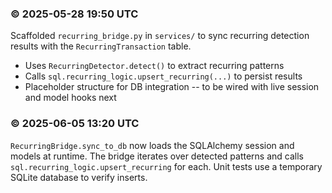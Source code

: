 ### © 2025-05-28 19:50 UTC

Scaffolded `recurring_bridge.py` in `services/` to sync recurring detection results with the `RecurringTransaction` table.

- Uses `RecurringDetector.detect()` to extract recurring patterns  
- Calls `sql.recurring_logic.upsert_recurring(...)` to persist results  
- Placeholder structure for DB integration -- to be wired with live session and model hooks next

### © 2025-06-05 13:20 UTC

`RecurringBridge.sync_to_db` now loads the SQLAlchemy session and models at runtime. The bridge iterates over detected patterns and calls `sql.recurring_logic.upsert_recurring` for each. Unit tests use a temporary SQLite database to verify inserts.
